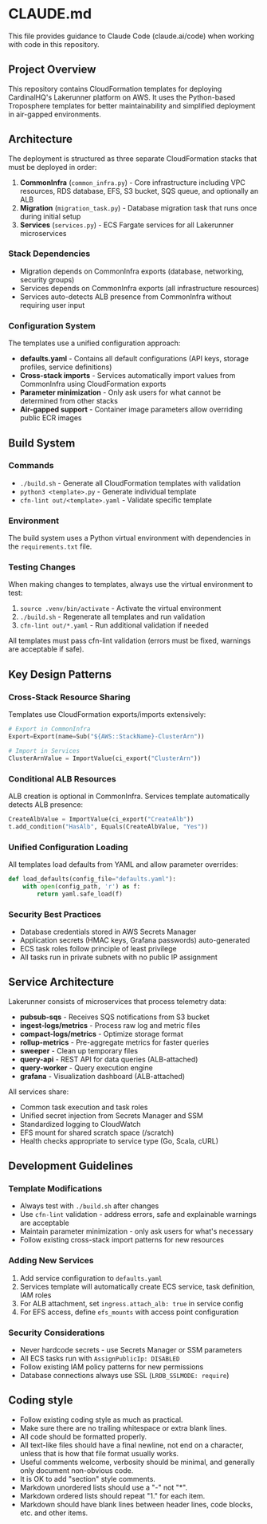 # CLAUDE.md

This file provides guidance to Claude Code (claude.ai/code) when working with code in this repository.

## Project Overview

This repository contains CloudFormation templates for deploying CardinalHQ's Lakerunner platform on AWS.
It uses the Python-based Troposphere templates for better maintainability and simplified deployment in air-gapped environments.

## Architecture

The deployment is structured as three separate CloudFormation stacks that must be deployed in order:

1. **CommonInfra** (`common_infra.py`) - Core infrastructure including VPC resources, RDS database, EFS, S3 bucket, SQS queue, and optionally an ALB
2. **Migration** (`migration_task.py`) - Database migration task that runs once during initial setup
3. **Services** (`services.py`) - ECS Fargate services for all Lakerunner microservices

### Stack Dependencies

- Migration depends on CommonInfra exports (database, networking, security groups)
- Services depends on CommonInfra exports (all infrastructure resources)
- Services auto-detects ALB presence from CommonInfra without requiring user input

### Configuration System

The templates use a unified configuration approach:

- **defaults.yaml** - Contains all default configurations (API keys, storage profiles, service definitions)
- **Cross-stack imports** - Services automatically import values from CommonInfra using CloudFormation exports
- **Parameter minimization** - Only ask users for what cannot be determined from other stacks
- **Air-gapped support** - Container image parameters allow overriding public ECR images

## Build System

### Commands

- `./build.sh` - Generate all CloudFormation templates with validation
- `python3 <template>.py` - Generate individual template
- `cfn-lint out/<template>.yaml` - Validate specific template

### Environment

The build system uses a Python virtual environment with dependencies in the `requirements.txt` file.

### Testing Changes

When making changes to templates, always use the virtual environment to test:

1. `source .venv/bin/activate` - Activate the virtual environment
1. `./build.sh` - Regenerate all templates and run validation
1. `cfn-lint out/*.yaml` - Run additional validation if needed

All templates must pass cfn-lint validation (errors must be fixed, warnings are acceptable if safe).

## Key Design Patterns

### Cross-Stack Resource Sharing

Templates use CloudFormation exports/imports extensively:

```python
# Export in CommonInfra
Export=Export(name=Sub("${AWS::StackName}-ClusterArn"))

# Import in Services
ClusterArnValue = ImportValue(ci_export("ClusterArn"))
```

### Conditional ALB Resources

ALB creation is optional in CommonInfra. Services template automatically detects ALB presence:

```python
CreateAlbValue = ImportValue(ci_export("CreateAlb"))
t.add_condition("HasAlb", Equals(CreateAlbValue, "Yes"))
```

### Unified Configuration Loading

All templates load defaults from YAML and allow parameter overrides:

```python
def load_defaults(config_file="defaults.yaml"):
    with open(config_path, 'r') as f:
        return yaml.safe_load(f)
```

### Security Best Practices

- Database credentials stored in AWS Secrets Manager
- Application secrets (HMAC keys, Grafana passwords) auto-generated
- ECS task roles follow principle of least privilege
- All tasks run in private subnets with no public IP assignment

## Service Architecture

Lakerunner consists of microservices that process telemetry data:

- **pubsub-sqs** - Receives SQS notifications from S3 bucket
- **ingest-logs/metrics** - Process raw log and metric files
- **compact-logs/metrics** - Optimize storage format
- **rollup-metrics** - Pre-aggregate metrics for faster queries
- **sweeper** - Clean up temporary files
- **query-api** - REST API for data queries (ALB-attached)
- **query-worker** - Query execution engine
- **grafana** - Visualization dashboard (ALB-attached)

All services share:

- Common task execution and task roles
- Unified secret injection from Secrets Manager and SSM
- Standardized logging to CloudWatch
- EFS mount for shared scratch space (/scratch)
- Health checks appropriate to service type (Go, Scala, cURL)

## Development Guidelines

### Template Modifications

- Always test with `./build.sh` after changes
- Use `cfn-lint` validation - address errors, safe and explainable warnings are acceptable
- Maintain parameter minimization - only ask users for what's necessary
- Follow existing cross-stack import patterns for new resources

### Adding New Services

1. Add service configuration to `defaults.yaml`
2. Services template will automatically create ECS service, task definition, IAM roles
3. For ALB attachment, set `ingress.attach_alb: true` in service config
4. For EFS access, define `efs_mounts` with access point configuration

### Security Considerations

- Never hardcode secrets - use Secrets Manager or SSM parameters
- All ECS tasks run with `AssignPublicIp: DISABLED`
- Follow existing IAM policy patterns for new permissions
- Database connections always use SSL (`LRDB_SSLMODE: require`)

## Coding style

- Follow existing coding style as much as practical.
- Make sure there are no trailing whitespace or extra blank lines.
- All code should be formatted properly.
- All text-like files should have a final newline, not end on a character, unless that is how that file format usually works.
- Useful comments welcome, verbosity should be minimal, and generally only document non-obvious code.
- It is OK to add "section" style comments.
- Markdown unordered lists should use a "-" not "*".
- Markdown ordered lists should repeat "1." for each item.
- Markdown should have blank lines between header lines, code blocks, etc. and other items.
